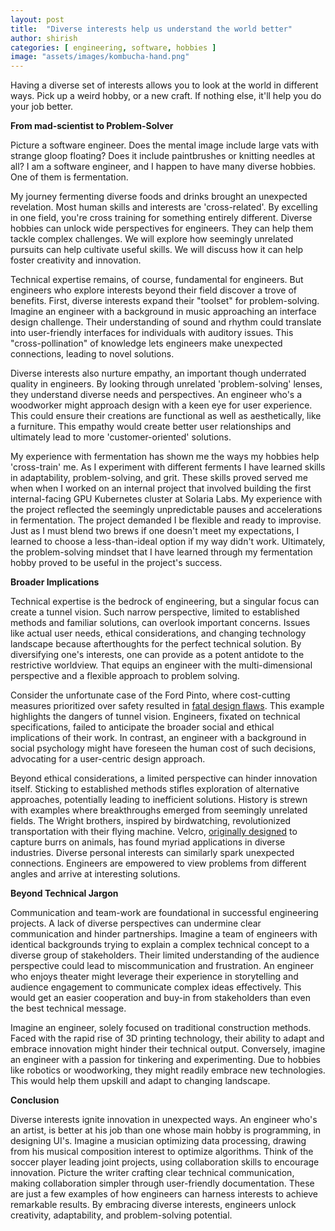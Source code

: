 ```yaml
---
layout: post
title:  "Diverse interests help us understand the world better"
author: shirish
categories: [ engineering, software, hobbies ]
image: "assets/images/kombucha-hand.png"
---
```


Having a diverse set of interests allows you to look at the world in different ways. Pick up a weird hobby, or a new craft. If nothing else, it'll help you do your job better.

**From mad-scientist to Problem-Solver**

Picture a software engineer. Does the mental image include large vats with strange gloop floating? Does it include paintbrushes or knitting needles at all? I am a software engineer, and I happen to have many diverse hobbies. One of them is fermentation.

My journey fermenting diverse foods and drinks brought an unexpected revelation. Most human skills and interests are 'cross-related'. By excelling in one field, you're cross training for something entirely different. Diverse hobbies can unlock wide perspectives for engineers. They can help them tackle complex challenges. We will explore how seemingly unrelated pursuits can help cultivate useful skills. We will discuss how it can help foster creativity and innovation.

Technical expertise remains, of course, fundamental for engineers. But engineers who explore interests beyond their field discover a trove of benefits.
First, diverse interests expand their "toolset" for problem-solving. Imagine an engineer with a background in music approaching an interface design challenge. Their understanding of sound and rhythm could translate into user-friendly interfaces for individuals with auditory issues. This "cross-pollination" of knowledge lets engineers make unexpected connections, leading to novel solutions.

Diverse interests also nurture empathy, an important though underrated quality in engineers. By looking through unrelated 'problem-solving' lenses, they understand diverse needs and perspectives. An engineer who's a woodworker might approach design with a keen eye for user experience. This could ensure their creations are functional as well as aesthetically, like a furniture. This empathy would create better user relationships and ultimately lead to more 'customer-oriented' solutions.

My experience with fermentation has shown me the ways my hobbies help 'cross-train' me. As I experiment with different ferments I have learned skills in adaptability, problem-solving, and grit. These skills proved served me when when I worked on an internal project that involved building the first internal-facing GPU Kubernetes cluster at Solaria Labs. My experience with the project reflected the seemingly unpredictable pauses and accelerations in fermentation. The project demanded I be flexible and ready to improvise. Just as I must blend two brews if one doesn't meet my expectations, I learned to choose a less-than-ideal option if my way didn't work. Ultimately, the problem-solving mindset that I have learned through my fermentation hobby proved to be useful in the project's success.

**Broader Implications**

Technical expertise is the bedrock of engineering, but a singular focus can create a tunnel vision. Such narrow perspective, limited to established methods and familiar solutions, can overlook important concerns. Issues like actual user needs, ethical considerations, and changing technology landscape because afterthoughts for the perfect technical solution. By diversifying one's interests, one can provide as a potent antidote to the restrictive worldview. That equips an engineer with the multi-dimensional perspective and a flexible approach to problem solving.

Consider the unfortunate case of the Ford Pinto, where cost-cutting measures prioritized over safety resulted in [fatal design flaws](https://www.popularmechanics.com/cars/a6700/top-automotive-engineering-failures-ford-pinto-fuel-tanks/). This example highlights the dangers of tunnel vision. Engineers, fixated on technical specifications, failed to anticipate the broader social and ethical implications of their work. In contrast, an engineer with a background in social psychology might have foreseen the human cost of such decisions, advocating for a user-centric design approach.

Beyond ethical considerations, a limited perspective can hinder innovation itself. Sticking to established methods stifles exploration of alternative approaches, potentially leading to inefficient solutions. History is strewn with examples where breakthroughs emerged from seemingly unrelated fields. The Wright brothers, inspired by birdwatching, revolutionized transportation with their flying machine. Velcro, [originally designed](https://www.loc.gov/everyday-mysteries/technology/item/who-came-up-with-the-idea-for-velcro/) to capture burrs on animals, has found myriad applications in diverse industries. Diverse personal interests can similarly spark unexpected connections. Engineers are empowered to view problems from different angles and arrive at interesting solutions.

**Beyond Technical Jargon**

Communication and team-work are foundational in successful engineering projects. A lack of diverse perspectives can undermine clear communication and hinder partnerships. Imagine a team of engineers with identical backgrounds trying to explain a complex technical concept to a diverse group of stakeholders. Their limited understanding of the audience perspective could lead to miscommunication and frustration. An engineer who enjoys theater might leverage their experience in storytelling and audience engagement to communicate complex ideas effectively. This would get an easier cooperation and buy-in from stakeholders than even the best technical message.

Imagine an engineer, solely focused on traditional construction methods. Faced with the rapid rise of 3D printing technology, their ability to adapt and embrace innovation might hinder their technical output. Conversely, imagine an engineer with a passion for tinkering and experimenting. Due to hobbies like robotics or woodworking, they might readily embrace new technologies. This would help them upskill and adapt to changing landscape.

**Conclusion**

Diverse interests ignite innovation in unexpected ways. An engineer who's an artist, is better at his job than one whose main hobby is programming, in designing UI's. Imagine a musician optimizing data processing, drawing from his musical composition interest to optimize algorithms. Think of the soccer player leading joint projects, using collaboration skills to encourage innovation. Picture the writer crafting clear technical communication, making collaboration simpler through user-friendly documentation. These are just a few examples of how engineers can harness interests to achieve remarkable results. By embracing diverse interests, engineers unlock creativity, adaptability, and problem-solving potential.